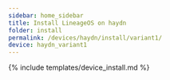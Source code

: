 ```yaml
---
sidebar: home_sidebar
title: Install LineageOS on haydn
folder: install
permalink: /devices/haydn/install/variant1/
device: haydn_variant1
---
```

{% include templates/device_install.md %}
